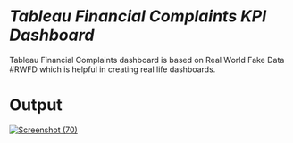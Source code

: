 # *Tableau Financial Complaints KPI Dashboard*
Tableau Financial Complaints dashboard is based on Real World Fake Data #RWFD which is helpful in creating real life dashboards.

# Output
[![Screenshot (70)](https://user-images.githubusercontent.com/68710115/182942837-c45c8e8a-5cdb-41e2-9bbc-a356b42ac617.png)](https://public.tableau.com/app/profile/sahil.mahendra.mody/viz/FinancialComplaintAnalysis_16596466279610/FCOVERVIEW)
